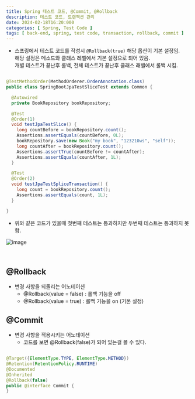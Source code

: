 ```yaml
---
title: Spring 테스트 코드, @Commit, @Rollback
description: 테스트 코드, 트랜잭션 관리
date: 2024-02-18T16:20:000
categories: [ Spring, Test Code ]
tags: [ back-end, spring, test code, transaction, rollback, commit ]
---
```


- 스프링에서 테스트 코드를 작성시 ```@Rollback(true)``` 해당 옵션이 기본 설정임. <br>
  해당 설정은 메소드와 클래스 레벨에서 기본 설정으로 되어 있음. <br>
  개별 테스트가 끝난후 롤백, 전체 테스트가 끝난후 클래스 래밸에서 롤백 시킴.

```java

@TestMethodOrder(MethodOrderer.OrderAnnotation.class)
public class SpringBootJpaTestSliceTest extends Common {

  @Autowired
  private BookRepository bookRepository;

  @Test
  @Order(1)
  void testJpaTestSlice() {
    long countBefore = bookRepository.count();
    Assertions.assertEquals(countBefore, 0L);
    bookRepository.save(new Book("my book", "123210ws", "self"));
    long countAfter = bookRepository.count();
    Assertions.assertTrue(countBefore != countAfter);
    Assertions.assertEquals(countAfter, 1L);
  }

  @Test
  @Order(2)
  void testJpaTestSpliceTransaction() {
    long count = bookRepository.count();
    Assertions.assertEquals(count, 1L);
  }

}
```

- 위와 같은 코드가 있을때 첫번째 테스트는 통과하지만 두번째 테스트는 통과하지 못함.

![image](https://github.com/AngryPig123/AngryPig123.github.io/assets/86225268/e32c2c30-4c2b-4513-b93d-8cd14a2d9c89)

<br>


<h2> @Rollback </h2>

- 변경 사항을 되돌리는 어노테이션
  - @Rollback(value = false) : 롤백 기능을 off
  - @Rollback(value = true) : 롤백 기능을 on (기본 설정)

<h2> @Commit </h2>

- 변경 사항을 적용시키는 어노테이션
  - 코드를 보면 @Rollback(false)가 되어 있는걸 볼 수 있다.

```java

@Target({ElementType.TYPE, ElementType.METHOD})
@Retention(RetentionPolicy.RUNTIME)
@Documented
@Inherited
@Rollback(false)
public @interface Commit {
}
```
